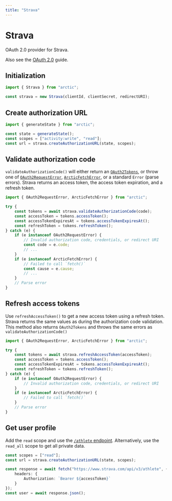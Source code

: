 ```yaml
---
title: "Strava"
---
```


# Strava

OAuth 2.0 provider for Strava.

Also see the [OAuth 2.0](/guides/oauth2) guide.

## Initialization

```ts
import { Strava } from "arctic";

const strava = new Strava(clientId, clientSecret, redirectURI);
```

## Create authorization URL

```ts
import { generateState } from "arctic";

const state = generateState();
const scopes = ["activity:write", "read"];
const url = strava.createAuthorizationURL(state, scopes);
```

## Validate authorization code

`validateAuthorizationCode()` will either return an [`OAuth2Tokens`](/reference/main/OAuth2Tokens), or throw one of [`OAuth2RequestError`](/reference/main/OAuth2RequestError), [`ArcticFetchError`](/reference/main/ArcticFetchError), or a standard `Error` (parse errors). Strava returns an access token, the access token expiration, and a refresh token.

```ts
import { OAuth2RequestError, ArcticFetchError } from "arctic";

try {
	const tokens = await strava.validateAuthorizationCode(code);
	const accessToken = tokens.accessToken();
	const accessTokenExpiresAt = tokens.accessTokenExpiresAt();
	const refreshToken = tokens.refreshToken();
} catch (e) {
	if (e instanceof OAuth2RequestError) {
		// Invalid authorization code, credentials, or redirect URI
		const code = e.code;
		// ...
	}
	if (e instanceof ArcticFetchError) {
		// Failed to call `fetch()`
		const cause = e.cause;
		// ...
	}
	// Parse error
}
```

## Refresh access tokens

Use `refreshAccessToken()` to get a new access token using a refresh token. Strava returns the same values as during the authorization code validation. This method also returns `OAuth2Tokens` and throws the same errors as `validateAuthorizationCode()`

```ts
import { OAuth2RequestError, ArcticFetchError } from "arctic";

try {
	const tokens = await strava.refreshAccessToken(accessToken);
	const accessToken = tokens.accessToken();
	const accessTokenExpiresAt = tokens.accessTokenExpiresAt();
	const refreshToken = tokens.refreshToken();
} catch (e) {
	if (e instanceof OAuth2RequestError) {
		// Invalid authorization code, credentials, or redirect URI
	}
	if (e instanceof ArcticFetchError) {
		// Failed to call `fetch()`
	}
	// Parse error
}
```

## Get user profile

Add the `read` scope and use the [`/athlete` endpoint](https://developers.strava.com/docs/reference/#api-Athletes-getLoggedInAthlete). Alternatively, use the `read_all` scope to get all private data.

```ts
const scopes = ["read"];
const url = strava.createAuthorizationURL(state, scopes);
```

```ts
const response = await fetch("https://www.strava.com/api/v3/athlete", {
	headers: {
		Authorization: `Bearer ${accessToken}`
	}
});
const user = await response.json();
```
